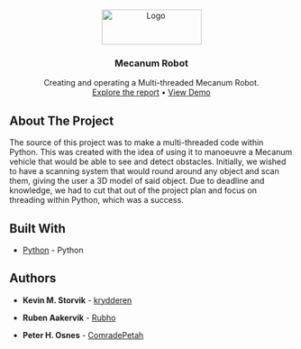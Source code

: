 
<!-- PROJECT LOGO -->
<br />
<p align="center">
  <a href="https://github.com/github_username/repo_name">
    <img src="https://innsida.ntnu.no/documents/10157/2546401449/ntnu_hoeyde_eng.png/9130ea3c-828a-497e-b469-df0c54e16bb5?t=1578568440350" alt="Logo" width="177" height="62">
  </a>

  <h3 align="center">Mecanum Robot</h3>

  <p align="center">
    Creating and operating a Multi-threaded Mecanum Robot.
    <br />
    <a href="https://github.com/github_username/repo_name">Explore the report</a>
    •
    <a href="https://www.youtube.com/watch?v=8pF0-m0eWi0">View Demo</a>
  </p>
</p>

<!-- ABOUT THE PROJECT -->
## About The Project
The source of this project was to make a multi-threaded code within Python. This was created with the idea of using it to manoeuvre a Mecanum vehicle that would be able to see and detect obstacles. Initially, we wished to have a scanning system that would round around any object and scan them, giving the user a 3D model of said object. Due to deadline and knowledge, we had to cut that out of the project plan and focus on threading within Python, which was a success.

## Built With

* [Python](https://www.python.org/) - Python

## Authors

* **Kevin M. Storvik** - [krydderen](https://github.com/krydderen)

* **Ruben Aakervik** - [Rubho](https://github.com/Rubho)

* **Peter H. Osnes** - [ComradePetah](https://github.com/ComradePetah)
